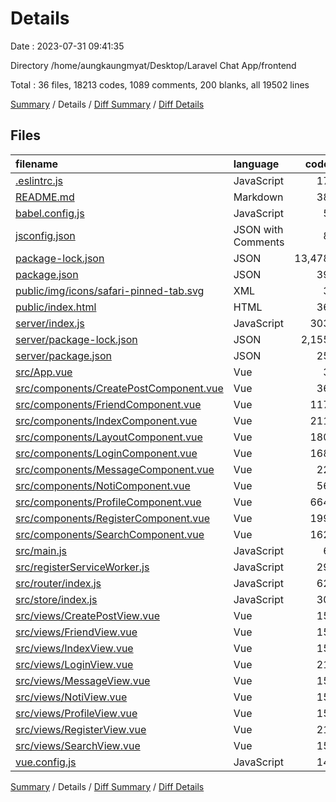 # Details

Date : 2023-07-31 09:41:35

Directory /home/aungkaungmyat/Desktop/Laravel Chat App/frontend

Total : 36 files,  18213 codes, 1089 comments, 200 blanks, all 19502 lines

[Summary](results.md) / Details / [Diff Summary](diff.md) / [Diff Details](diff-details.md)

## Files
| filename | language | code | comment | blank | total |
| :--- | :--- | ---: | ---: | ---: | ---: |
| [.eslintrc.js](/.eslintrc.js) | JavaScript | 17 | 0 | 1 | 18 |
| [README.md](/README.md) | Markdown | 38 | 0 | 14 | 52 |
| [babel.config.js](/babel.config.js) | JavaScript | 5 | 0 | 1 | 6 |
| [jsconfig.json](/jsconfig.json) | JSON with Comments | 8 | 12 | 0 | 20 |
| [package-lock.json](/package-lock.json) | JSON | 13,478 | 0 | 1 | 13,479 |
| [package.json](/package.json) | JSON | 39 | 0 | 1 | 40 |
| [public/img/icons/safari-pinned-tab.svg](/public/img/icons/safari-pinned-tab.svg) | XML | 3 | 0 | 1 | 4 |
| [public/index.html](/public/index.html) | HTML | 36 | 0 | 3 | 39 |
| [server/index.js](/server/index.js) | JavaScript | 303 | 25 | 26 | 354 |
| [server/package-lock.json](/server/package-lock.json) | JSON | 2,155 | 0 | 1 | 2,156 |
| [server/package.json](/server/package.json) | JSON | 25 | 0 | 1 | 26 |
| [src/App.vue](/src/App.vue) | Vue | 3 | 4 | 1 | 8 |
| [src/components/CreatePostComponent.vue](/src/components/CreatePostComponent.vue) | Vue | 36 | 146 | 1 | 183 |
| [src/components/FriendComponent.vue](/src/components/FriendComponent.vue) | Vue | 117 | 2 | 7 | 126 |
| [src/components/IndexComponent.vue](/src/components/IndexComponent.vue) | Vue | 211 | 328 | 10 | 549 |
| [src/components/LayoutComponent.vue](/src/components/LayoutComponent.vue) | Vue | 180 | 10 | 17 | 207 |
| [src/components/LoginComponent.vue](/src/components/LoginComponent.vue) | Vue | 168 | 6 | 15 | 189 |
| [src/components/MessageComponent.vue](/src/components/MessageComponent.vue) | Vue | 22 | 0 | 3 | 25 |
| [src/components/NotiComponent.vue](/src/components/NotiComponent.vue) | Vue | 56 | 4 | 6 | 66 |
| [src/components/ProfileComponent.vue](/src/components/ProfileComponent.vue) | Vue | 664 | 415 | 26 | 1,105 |
| [src/components/RegisterComponent.vue](/src/components/RegisterComponent.vue) | Vue | 199 | 5 | 17 | 221 |
| [src/components/SearchComponent.vue](/src/components/SearchComponent.vue) | Vue | 162 | 123 | 7 | 292 |
| [src/main.js](/src/main.js) | JavaScript | 6 | 0 | 2 | 8 |
| [src/registerServiceWorker.js](/src/registerServiceWorker.js) | JavaScript | 29 | 1 | 3 | 33 |
| [src/router/index.js](/src/router/index.js) | JavaScript | 62 | 0 | 5 | 67 |
| [src/store/index.js](/src/store/index.js) | JavaScript | 30 | 6 | 2 | 38 |
| [src/views/CreatePostView.vue](/src/views/CreatePostView.vue) | Vue | 15 | 0 | 3 | 18 |
| [src/views/FriendView.vue](/src/views/FriendView.vue) | Vue | 15 | 0 | 3 | 18 |
| [src/views/IndexView.vue](/src/views/IndexView.vue) | Vue | 15 | 0 | 3 | 18 |
| [src/views/LoginView.vue](/src/views/LoginView.vue) | Vue | 21 | 1 | 3 | 25 |
| [src/views/MessageView.vue](/src/views/MessageView.vue) | Vue | 15 | 0 | 3 | 18 |
| [src/views/NotiView.vue](/src/views/NotiView.vue) | Vue | 15 | 0 | 3 | 18 |
| [src/views/ProfileView.vue](/src/views/ProfileView.vue) | Vue | 15 | 0 | 3 | 18 |
| [src/views/RegisterView.vue](/src/views/RegisterView.vue) | Vue | 21 | 1 | 3 | 25 |
| [src/views/SearchView.vue](/src/views/SearchView.vue) | Vue | 15 | 0 | 3 | 18 |
| [vue.config.js](/vue.config.js) | JavaScript | 14 | 0 | 1 | 15 |

[Summary](results.md) / Details / [Diff Summary](diff.md) / [Diff Details](diff-details.md)